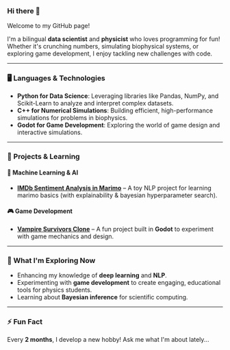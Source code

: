 ### Hi there 👋

Welcome to my GitHub page!

I'm a bilingual **data scientist** and **physicist** who loves programming for fun! Whether it's crunching numbers, simulating biophysical systems, or exploring game development, I enjoy tackling new challenges with code.

---

### 🖥️ Languages & Technologies
- **Python for Data Science**: Leveraging libraries like Pandas, NumPy, and Scikit-Learn to analyze and interpret complex datasets.
- **C++ for Numerical Simulations**: Building efficient, high-performance simulations for problems in biophysics.
- **Godot for Game Development**: Exploring the world of game design and interactive simulations.

---

### 🚀 Projects & Learning
#### 🤖 Machine Learning & AI
- **[IMDb Sentiment Analysis in Marimo](https://github.com/edoardodraetta/sentiment_analysis_marimo)** – A toy NLP project for learning marimo basics (with explainability & bayesian hyperparameter search). 

#### 🎮 Game Development
- **[Vampire Survivors Clone](https://github.com/edoardodraetta/ninja_survivors)** – A fun project built in **Godot** to experiment with game mechanics and design.

---

### 🌱 What I'm Exploring Now
- Enhancing my knowledge of **deep learning** and **NLP**.
- Experimenting with **game development** to create engaging, educational tools for physics students.
- Learning about **Bayesian inference** for scientific computing.

---

### ⚡ Fun Fact
Every **2 months**, I develop a new hobby! Ask me what I'm about lately...
